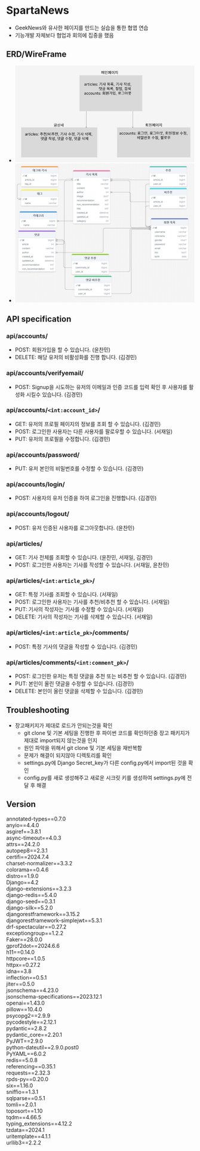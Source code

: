 # SpartaNews
 - GeekNews와 유사한 페이지를 만드는 실습을 통한 협엽 연습
 - 기능개발 자체보다 협업과 회의에 집중을 했음
## ERD/WireFrame
 - ![와이어프레임](wiredrame.JPG)
 - ![ERD](ERD.JPG)

## API specification
### api/accounts/
 - POST: 회원가입을 할 수 있습니다. (윤찬민)
 - DELETE: 해당 유저의 비활성화를 진행 합니다. (김경민)

### api/accounts/verifyemail/
- POST: Signup을 시도하는 유저의 이메일과 인증 코드를 입력 확인 후 사용자를 활성화 시킬수 있습니다. (김경민)

### api/accounts/`<int:account_id>`/
 - GET: 유저의 프로필 페이지의 정보를 조회 할 수 있습니다. (김경민)
 - POST: 로그인한 사용자는 다른 사용자를 팔로우할 수 있습니다. (서재일)
 - PUT: 유저의 프로필을 수정합니다. (김경민)

### api/accounts/password/
- PUT: 유저 본인의 비밀번호를 수정할 수 있습니다. (김경민) 

### api/accounts/login/
 - POST: 사용자의 유저 인증을 하여 로그인을 진행합니다. (김경민)

### api/accounts/logout/
 - POST: 유저 인증된 사용자를 로그아웃합니다. (윤찬민)

### api/articles/
 - GET: 기사 전체를 조회할 수 있습니다. (윤찬민, 서재일, 김경민)
 - POST: 로그인한 사용자는 기사를 작성할 수 있습니다. (서재일, 윤찬민)

### api/articles/`<int:article_pk>`/
 - GET: 특정 기사를 조회할 수 있습니다. (서재일)
 - POST: 로그인한 사용자는 기사를 추천/비추천 할 수 있습니다. (서재일)
 - PUT: 기사의 작성자는 기사를 수정할 수 있습니다. (서재일)
 - DELETE: 기사의 작성자는 기사를 삭제할 수 있습니다. (서재일)

### api/articles/`<int:article_pk>`/comments/
 - POST: 특정 기사의 댓글을 작성할 수 있습니다. (김경민)

### api/articles/comments/`<int:comment_pk>`/
 - POST: 로그인한 유저는 특정 댓글을 추천 또는 비추천 할 수 있습니다. (김경민)
 - PUT: 본인이 올린 댓글을 수정할 수 있습니다. (김경민)
 - DELETE: 본인이 올린 댓글을 삭제할 수 있습니다. (김경민)

## Troubleshooting
 - 장고패키지가 제대로 로드가 안되는것을 확인
    - git clone 및 기본 세팅을 진행한 후 파이썬 코드를 확인하던중 장고 패키지가 제대로 import되지 않는것을 인지
    - 원인 파악을 위해서 git clone 및 기본 세팅을 재반복함
    - 문제가 해결이 되지않아 디렉토리를 확인
    - settings.py에 Django Secret_key가 다른 config.py에서 import된 것을 확인
    - config.py를 새로 생성해주고 새로운 시크릿 키를 생성하여 settings.py에 전달 후 해결 

## Version
annotated-types==0.7.0  
anyio==4.4.0  
asgiref==3.8.1  
async-timeout==4.0.3  
attrs==24.2.0  
autopep8==2.3.1  
certifi==2024.7.4  
charset-normalizer==3.3.2  
colorama==0.4.6  
distro==1.9.0  
Django==4.2  
django-extensions==3.2.3  
django-redis==5.4.0  
django-seed==0.3.1  
django-silk==5.2.0  
djangorestframework==3.15.2  
djangorestframework-simplejwt==5.3.1  
drf-spectacular==0.27.2  
exceptiongroup==1.2.2  
Faker==28.0.0  
gprof2dot==2024.6.6  
h11==0.14.0  
httpcore==1.0.5  
httpx==0.27.2  
idna==3.8  
inflection==0.5.1  
jiter==0.5.0  
jsonschema==4.23.0  
jsonschema-specifications==2023.12.1  
openai==1.43.0  
pillow==10.4.0  
psycopg2==2.9.9  
pycodestyle==2.12.1  
pydantic==2.8.2  
pydantic_core==2.20.1  
PyJWT==2.9.0  
python-dateutil==2.9.0.post0  
PyYAML==6.0.2  
redis==5.0.8  
referencing==0.35.1  
requests==2.32.3  
rpds-py==0.20.0  
six==1.16.0  
sniffio==1.3.1  
sqlparse==0.5.1  
tomli==2.0.1  
toposort==1.10  
tqdm==4.66.5  
typing_extensions==4.12.2  
tzdata==2024.1  
uritemplate==4.1.1  
urllib3==2.2.2  